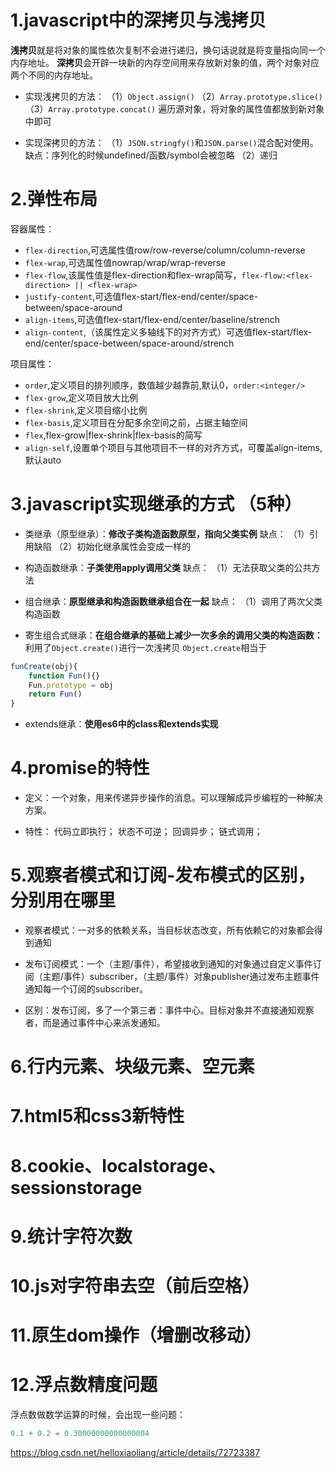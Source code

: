 # 1.javascript中的深拷贝与浅拷贝
**浅拷贝**就是将对象的属性依次复制不会进行递归，换句话说就是将变量指向同一个内存地址。
**深拷贝**会开辟一块新的内存空间用来存放新对象的值，两个对象对应两个不同的内存地址。

- 实现浅拷贝的方法：
（1）`Object.assign()`
（2）`Array.prototype.slice()`
（3）`Array.prototype.concat()`
遍历源对象，将对象的属性值都放到新对象中即可

- 实现深拷贝的方法：
（1）`JSON.stringfy()`和`JSON.parse()`混合配对使用。缺点：序列化的时候undefined/函数/symbol会被忽略
（2）递归

# 2.弹性布局
容器属性：
- `flex-direction`,可选属性值row/row-reverse/column/column-reverse
- `flex-wrap`,可选属性值nowrap/wrap/wrap-reverse
- `flex-flow`,该属性值是flex-direction和flex-wrap简写，`flex-flow:<flex-direction> || <flex-wrap>`
- `justify-content`,可选值flex-start/flex-end/center/space-between/space-around
- `align-items`,可选值flex-start/flex-end/center/baseline/strench
- `align-content`,（该属性定义多轴线下的对齐方式）可选值flex-start/flex-end/center/space-between/space-around/strench

项目属性：
- `order`,定义项目的排列顺序，数值越少越靠前,默认0，`order:<integer/>`
- `flex-grow`,定义项目放大比例
- `flex-shrink`,定义项目缩小比例
- `flex-basis`,定义项目在分配多余空间之前，占据主轴空间
- `flex`,flex-grow|flex-shrink|flex-basis的简写
- `align-self`,设置单个项目与其他项目不一样的对齐方式，可覆盖align-items,默认auto

# 3.javascript实现继承的方式 （5种）
- 类继承（原型继承）：**修改子类构造函数原型，指向父类实例**
缺点：
（1）引用缺陷
（2）初始化继承属性会变成一样的

- 构造函数继承：**子类使用apply调用父类**
缺点：
（1）无法获取父类的公共方法

- 组合继承：**原型继承和构造函数继承组合在一起**
缺点：
（1）调用了两次父类构造函数

- 寄生组合式继承：**在组合继承的基础上减少一次多余的调用父类的构造函数：**
利用了`Object.create()`进行一次浅拷贝
`Object.create`相当于
```js
funCreate(obj){
    function Fun(){}
    Fun.prototype = obj
    return Fun()
}
```

- extends继承：**使用es6中的class和extends实现**


# 4.promise的特性
- 定义：一个对象，用来传递异步操作的消息。可以理解成异步编程的一种解决方案。

- 特性：
代码立即执行；
状态不可逆；
回调异步；
链式调用；


# 5.观察者模式和订阅-发布模式的区别，分别用在哪里
- 观察者模式：一对多的依赖关系，当目标状态改变，所有依赖它的对象都会得到通知

- 发布订阅模式：一个（主题/事件），希望接收到通知的对象通过自定义事件订阅（主题/事件）subscriber，（主题/事件）对象publisher通过发布主题事件通知每一个订阅的subscriber。

- 区别：发布订阅，多了一个第三者：事件中心。目标对象并不直接通知观察者，而是通过事件中心来派发通知。



# 6.行内元素、块级元素、空元素

# 7.html5和css3新特性

# 8.cookie、localstorage、sessionstorage

# 9.统计字符次数

# 10.js对字符串去空（前后空格）

# 11.原生dom操作（增删改移动）

# 12.浮点数精度问题
浮点数做数学运算的时候，会出现一些问题：
```js
0.1 + 0.2 = 0.30000000000000004
```
https://blog.csdn.net/helloxiaoliang/article/details/72723387